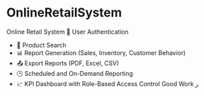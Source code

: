 # OnlineRetailSystem
Online Retail System
🔐 User Authentication
- 🔎 Product Search
- 📊 Report Generation (Sales, Inventory, Customer Behavior)
- 📤 Export Reports (PDF, Excel, CSV)
- 🕒 Scheduled and On-Demand Reporting
- 📈 KPI Dashboard with Role-Based Access Control
Good Work
ر
